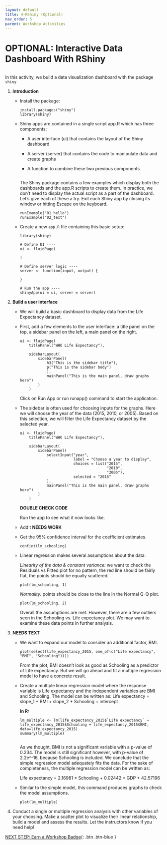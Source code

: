 ```yaml
---
layout: default
title: 4-RShiny (Optional)
nav_order: 5
parent: Workshop Activities
---
```


# OPTIONAL: Interactive Data Dashboard With RShiny

<img>

In this activity, we build a data visualization dashboard with the package `shiny`

1.  **Introduction**

    -   Install the package:
    
        ```
        install.packages("shiny")
        library(shiny)
        ```
    
    -   Shiny apps are contained in a single script app.R which has three components:
    
        -   A user interface (ui) that contains the layout of the Shiny dashboard
        -   A server (server) that contains the code to manipulate data and create graphs
        -   A function to combine these two previous components
            
            <img>
        
        The Shiny package contains a few examples which display both the dashboards and the app.R scripts to create them. In practice, we don’t need to display the actual script as a part of the dashboard. Let’s give each of these a try. Exit each Shiny app by closing its window or hitting Escape on the keyboard.
        
        ```
        runExample("01_hello")
        runExample("02_text")
        ```
    
    -   Create a new `app.R` file containing this basic setup:
        
        ```
        library(shiny)
        
        # Define UI ----
        ui <- fluidPage(
        
        )
        
        # Define server logic ----
        server <- function(input, output) {
        
        }
        
        # Run the app ----
        shinyApp(ui = ui, server = server)
        ```

2.  **Build a user interface**

    -   We will build a basic dashboard to display data from the Life Expectancy dataset.
    -   First, add a few elements to the user interface: a title panel on the top, a sidebar panel on the left, a main panel on the right.
    
        ```
        ui <- fluidPage(
            titlePanel("WHO Life Expectancy"),
            
            sidebarLayout(
                sidebarPanel(
                    h3("This is the sidebar title"),
                    p("This is the sidebar body")
                    ),
                    mainPanel("This is the main panel, draw graphs here")
                )
            )
        ```
        
        Click on Run App or run runapp() command to start the application.
    
    -   The sidebar is often used for choosing inputs for the graphs. Here we will choose the year of the data (2015, 2010, or 2005). Based on this selection, we will filter the Life Expectancy dataset by the selected year.
        
        ```
        ui <- fluidPage(
            titlePanel("WHO Life Expectancy"),
            
            sidebarLayout(
                sidebarPanel(
                    selectInput("year",
                                label = "Choose a year to display",
                                choices = list("2015",
                                               "2010",
                                               "2005"),
                                selected = "2015"
                    ),
                    mainPanel("This is the main panel, draw graphs here")
                )
            )
        ```
        **DOUBLE CHECK CODE**
        
        Run the app to see what it now looks like.
        
    -   Add t **NEEDS WORK**
    -   Get the 95% confidence interval for the coefficient estimates.
        
        ```
        confint(lm_schooling)
        ```

    -   Linear regression makes several assumptions about the data:

        _Linearity of the data & constant variance:_ we want to check the Residuals vs Fitted plot for no pattern, the red line should be fairly flat, the points should be equally scattered.
        
        ```
        plot(lm_schooling, 1)
        ```
        
        _Normality:_ points should be close to the line in the Normal Q-Q plot.
        
        ```
        plot(lm_schooling, 2)
        ```
        
        Overall the assumptions are met. However, there are a few outliers seen in the Schooling vs. Life expectancy plot. We may want to examine these data points in further analysis.

3.  **NEEDS TEXT**

    -   We want to expand our model to consider an additional factor, BMI.
        
        ```
        plot(select(life_expectancy_2015, one_of(c("Life expectancy", "BMI", "Schooling"))))
        ```
        
        From the plot, BMI doesn’t look as good as Schooling as a predictor of Life expectancy. But we will go ahead and fit a multiple regression model to have a concrete result.
        
    -   Create a multiple linear regression model where the response variable is Life expectancy and the independent variables are BMI and Schooling. The model can be written as:
        Life expectancy = slope_1 * BMI + slope_2 * Schooling + intercept
        
        **In R:**
        
        ```
        lm_multiple <- lm(life_expectancy_2015$`Life expectancy` ~ life_expectancy_2015$Schooling + life_expectancy_2015$BMI, data=life_expectancy_2015)
        summary(lm_multiple)
        ```
        
        <img>
        
        As we thought, BMI is not a significant variable with a p-value of 0.234. The model is still significant however, with p-value of 2.2e^-16, because Schooling is included. We conclude that the simple regression model adequately fits the data. For the sake of completeness, the multiple regression model can be written as:
        
        Life expectancy = 2.16981 * Schooling + 0.02442 * GDP + 42.57196
        
    -   Similar to the simple model, this command produces graphs to check the model assumptions.
        
        ```
        plot(lm_multiple)
        ```

4.  Conduct a single or multiple regression analysis with other variables of your choosing. Make a scatter plot to visualize their linear relationship, build a model and assess the results. Let the instructors know if you need help!

[NEXT STEP: Earn a Workshop Badge](informal-credentials.html){: .btn .btn-blue }
